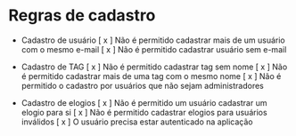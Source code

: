 # Regras de cadastro

- Cadastro de usuário
  [ x ] Não é permitido cadastrar mais de um usuário com o mesmo e-mail
  [ x ] Não é permitido cadastrar usuário sem e-mail

- Cadastro de TAG 
  [ x ] Não é permitido cadastrar tag sem nome
  [ x ] Não é permitido cadastrar mais de uma tag com o mesmo nome
  [ x ] Não é permitido o cadastro por usuários que não sejam administradores

- Cadastro de elogios
  [ x ] Não é permitido um usuário cadastrar um elogio para si
  [ x ] Não é permitido cadastrar elogios para usuários inválidos
  [ x ] O usuário precisa estar autenticado na aplicação
